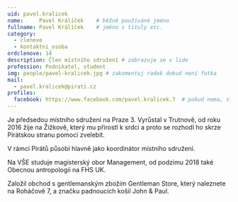 ```yaml
---
uid: pavel.kralicek
name:     Pavel Králíček  	# běžně používáné jméno
fullname: Pavel Králíček  	# jméno s tituly etc.
category:
  - clenove
  - kontaktni_osoba
ordclenove: 14
description: Člen místního sdružení # zobrazuje se v lide
profession: Podnikatel, student
img: people/pavel-kralicek.jpg # zakomentuj radek dokud není fotka
mail:
  - pavel.kralicek@pirati.cz
profiles:
  facebook: https://www.facebook.com/pavel.kralicek.7  # pokud nema, staci smazat tuto radku
---
```

Je předsedou místního sdružení na Praze 3. Vyrůstal v Trutnově, od roku 2016 žije na Žižkově, který mu přirostl k srdci a proto se rozhodl ho skrze Pirátskou stranu pomoci zvelebit.

V rámci Pirátů působí hlavně jako koordinátor místního sdružení.

Na VŠE studuje magisterský obor Management, od podzimu 2018 také Obecnou antropologii na FHS UK.

Založil obchod s gentlemanským zbožím Gentleman Store, který naleznete na Roháčově 7, a značku padnoucích košil John & Paul.
